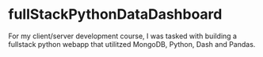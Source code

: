 # fullStackPythonDataDashboard
For my client/server development course, I was tasked with building a fullstack python webapp that utilitzed MongoDB, Python, Dash and Pandas.
